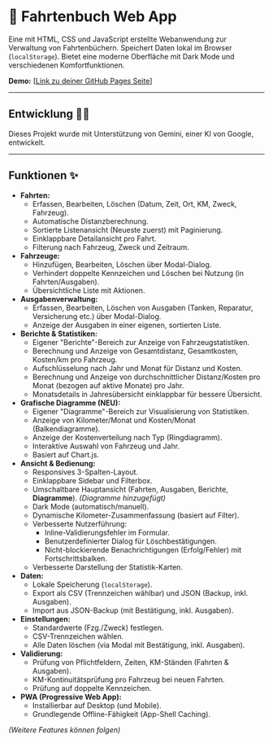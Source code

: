 # 🚗 Fahrtenbuch Web App

Eine mit HTML, CSS und JavaScript erstellte Webanwendung zur Verwaltung von Fahrtenbüchern. Speichert Daten lokal im Browser (`localStorage`). Bietet eine moderne Oberfläche mit Dark Mode und verschiedenen Komfortfunktionen.

**Demo:** [[Link zu deiner GitHub Pages Seite](https://breiti35.github.io/fahrtenbuch-app/fahrtenbuch.html)]

---

## Entwicklung 🧑‍💻

Dieses Projekt wurde mit Unterstützung von Gemini, einer KI von Google, entwickelt.

---

## Funktionen ✨

- **Fahrten:**
  - Erfassen, Bearbeiten, Löschen (Datum, Zeit, Ort, KM, Zweck, Fahrzeug).
  - Automatische Distanzberechnung.
  - Sortierte Listenansicht (Neueste zuerst) mit Paginierung.
  - Einklappbare Detailansicht pro Fahrt.
  - Filterung nach Fahrzeug, Zweck und Zeitraum.
- **Fahrzeuge:**
  - Hinzufügen, Bearbeiten, Löschen über Modal-Dialog.
  - Verhindert doppelte Kennzeichen und Löschen bei Nutzung (in Fahrten/Ausgaben).
  - Übersichtliche Liste mit Aktionen.
- **Ausgabenverwaltung:**
  - Erfassen, Bearbeiten, Löschen von Ausgaben (Tanken, Reparatur, Versicherung etc.) über Modal-Dialog.
  - Anzeige der Ausgaben in einer eigenen, sortierten Liste.
- **Berichte & Statistiken:**
  - Eigener "Berichte"-Bereich zur Anzeige von Fahrzeugstatistiken.
  - Berechnung und Anzeige von Gesamtdistanz, Gesamtkosten, Kosten/km pro Fahrzeug.
  - Aufschlüsselung nach Jahr und Monat für Distanz und Kosten.
  - Berechnung und Anzeige von durchschnittlicher Distanz/Kosten pro Monat (bezogen auf aktive Monate) pro Jahr.
  - Monatsdetails in Jahresübersicht einklappbar für bessere Übersicht.
- **Grafische Diagramme (NEU):**
  - Eigener "Diagramme"-Bereich zur Visualisierung von Statistiken.
  - Anzeige von Kilometer/Monat und Kosten/Monat (Balkendiagramme).
  - Anzeige der Kostenverteilung nach Typ (Ringdiagramm).
  - Interaktive Auswahl von Fahrzeug und Jahr.
  - Basiert auf Chart.js.
- **Ansicht & Bedienung:**
  - Responsives 3-Spalten-Layout.
  - Einklappbare Sidebar und Filterbox.
  - Umschaltbare Hauptansicht (Fahrten, Ausgaben, Berichte, **Diagramme**). _(Diagramme hinzugefügt)_
  * Dark Mode (automatisch/manuell).
  * Dynamische Kilometer-Zusammenfassung (basiert auf Filter).
  * Verbesserte Nutzerführung:
    - Inline-Validierungsfehler im Formular.
    - Benutzerdefinierter Dialog für Löschbestätigungen.
    - Nicht-blockierende Benachrichtigungen (Erfolg/Fehler) mit Fortschrittsbalken.
  * Verbesserte Darstellung der Statistik-Karten.
- **Daten:**
  - Lokale Speicherung (`localStorage`).
  - Export als CSV (Trennzeichen wählbar) und JSON (Backup, inkl. Ausgaben).
  - Import aus JSON-Backup (mit Bestätigung, inkl. Ausgaben).
- **Einstellungen:**
  - Standardwerte (Fzg./Zweck) festlegen.
  - CSV-Trennzeichen wählen.
  - Alle Daten löschen (via Modal mit Bestätigung, inkl. Ausgaben).
- **Validierung:**
  - Prüfung von Pflichtfeldern, Zeiten, KM-Ständen (Fahrten & Ausgaben).
  - KM-Kontinuitätsprüfung pro Fahrzeug bei neuen Fahrten.
  - Prüfung auf doppelte Kennzeichen.
- **PWA (Progressive Web App):**
  - Installierbar auf Desktop (und Mobile).
  - Grundlegende Offline-Fähigkeit (App-Shell Caching).

_(Weitere Features können folgen)_
